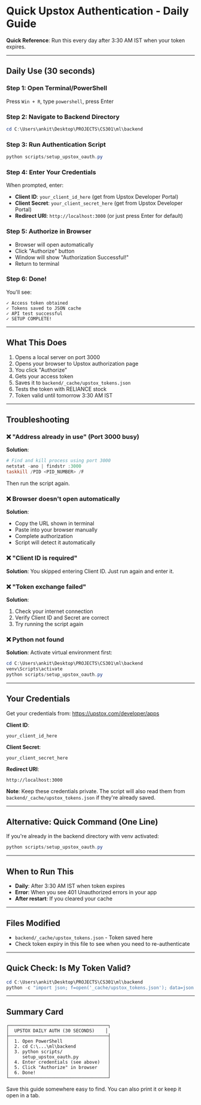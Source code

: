 # Quick Upstox Authentication - Daily Guide

**Quick Reference**: Run this every day after 3:30 AM IST when your token expires.

---

## Daily Use (30 seconds)

### Step 1: Open Terminal/PowerShell
Press `Win + R`, type `powershell`, press Enter

### Step 2: Navigate to Backend Directory
```powershell
cd C:\Users\ankit\Desktop\PROJECTS\CS301\ml\backend
```

### Step 3: Run Authentication Script
```powershell
python scripts/setup_upstox_oauth.py
```

### Step 4: Enter Your Credentials
When prompted, enter:
- **Client ID**: `your_client_id_here` (get from Upstox Developer Portal)
- **Client Secret**: `your_client_secret_here` (get from Upstox Developer Portal)
- **Redirect URI**: `http://localhost:3000` (or just press Enter for default)

### Step 5: Authorize in Browser
- Browser will open automatically
- Click "Authorize" button
- Window will show "Authorization Successful!"
- Return to terminal

### Step 6: Done!
You'll see:
```
✓ Access token obtained
✓ Tokens saved to JSON cache
✓ API test successful
✓ SETUP COMPLETE!
```

---

## What This Does

1. Opens a local server on port 3000
2. Opens your browser to Upstox authorization page
3. You click "Authorize"
4. Gets your access token
5. Saves it to `backend/_cache/upstox_tokens.json`
6. Tests the token with RELIANCE stock
7. Token valid until tomorrow 3:30 AM IST

---

## Troubleshooting

### ❌ "Address already in use" (Port 3000 busy)
**Solution**: 
```powershell
# Find and kill process using port 3000
netstat -ano | findstr :3000
taskkill /PID <PID_NUMBER> /F
```
Then run the script again.

### ❌ Browser doesn't open automatically
**Solution**: 
- Copy the URL shown in terminal
- Paste into your browser manually
- Complete authorization
- Script will detect it automatically

### ❌ "Client ID is required"
**Solution**: You skipped entering Client ID. Just run again and enter it.

### ❌ "Token exchange failed"
**Solution**: 
1. Check your internet connection
2. Verify Client ID and Secret are correct
3. Try running the script again

### ❌ Python not found
**Solution**: Activate virtual environment first:
```powershell
cd C:\Users\ankit\Desktop\PROJECTS\CS301\ml\backend
venv\Scripts\activate
python scripts/setup_upstox_oauth.py
```

---

## Your Credentials

Get your credentials from: https://upstox.com/developer/apps

**Client ID**: 
```
your_client_id_here
```

**Client Secret**: 
```
your_client_secret_here
```

**Redirect URI**: 
```
http://localhost:3000
```

**Note**: Keep these credentials private. The script will also read them from `backend/_cache/upstox_tokens.json` if they're already saved.

---

## Alternative: Quick Command (One Line)

If you're already in the backend directory with venv activated:
```powershell
python scripts/setup_upstox_oauth.py
```

---

## When to Run This

- **Daily**: After 3:30 AM IST when token expires
- **Error**: When you see 401 Unauthorized errors in your app
- **After restart**: If you cleared your cache

---

## Files Modified

- `backend/_cache/upstox_tokens.json` - Token saved here
- Check token expiry in this file to see when you need to re-authenticate

---

## Quick Check: Is My Token Valid?

```powershell
cd C:\Users\ankit\Desktop\PROJECTS\CS301\ml\backend
python -c "import json; f=open('_cache/upstox_tokens.json'); data=json.load(f); print('Token expires:', data['token_expiry']); f.close()"
```

---

## Summary Card

```
┌─────────────────────────────────────┐
│  UPSTOX DAILY AUTH (30 SECONDS)    │
├─────────────────────────────────────┤
│  1. Open PowerShell                 │
│  2. cd C:\...\ml\backend            │
│  3. python scripts/                 │
│     setup_upstox_oauth.py           │
│  4. Enter credentials (see above)   │
│  5. Click "Authorize" in browser    │
│  6. Done!                           │
└─────────────────────────────────────┘
```

Save this guide somewhere easy to find. You can also print it or keep it open in a tab.

